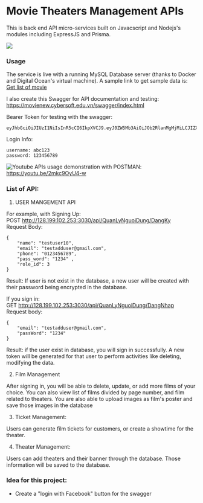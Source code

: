 # Movie Theaters Management APIs

This is back end API micro-services built on Javacscript and Nodejs's modules including ExpressJS and Prisma.

![](https://media.npr.org/assets/img/2020/05/05/plazamarqueeduringclosure_custom-965476b67c1a760bdb3e16991ce8d65098605f62-s1100-c50.jpeg)




### Usage

The service is live with a running MySQL Database server (thanks to Docker and Digital Ocean's virtual machine). A sample link to get sample data is: [Get list of movie](http://128.199.102.253:3030/api/QuanLyPhim/LayDanhSachPhim)

I also create this Swagger for API documentation and testing: https://movienew.cybersoft.edu.vn/swagger/index.html

Bearer Token for testing with the swagger: 
```
eyJhbGciOiJIUzI1NiIsInR5cCI6IkpXVCJ9.eyJ0ZW5Mb3AiOiJOb2RlanMgMjMiLCJIZXRIYW5TdHJpbmciOiIyNC8wMS8yMDIzIiwiSGV0SGFuVGltZSI6IjE2NzQ1MTg0MDAwMDAiLCJuYmYiOjE2NTc2NDUyMDAsImV4cCI6MTY3NDY2NjAwMH0.tMpP9vQGyw0easJhkJFDbghtZNpnB7aQjlSyjqVoNRI
```

Login Info:

```
username: abc123
password: 123456789
```

![Youtube](https://img.shields.io/badge/YouTube-FF0000?style=flat&logo=youtube) APIs usage demonstration with POSTMAN: https://youtu.be/2mkc9OyU4-w

### List of API:  

1. USER MANGEMENT API  

For example, with Signing Up:  
POST http://128.199.102.253:3030/api/QuanLyNguoiDung/DangKy  
Request Body: 

```
{
    "name": "testuser10", 
    "email": "testadduser@gmail.com",
    "phone": "0123456789",
    "pass_word": "1234" ,
    "role_id": 3
}
```

Result: If user is not exist in the database, a new user will be created with their password being encrypted in the database.  


If you sign in:  
GET http://128.199.102.253:3030/api/QuanLyNguoiDung/DangNhap  
Request body: 
```
{
    "email": "testadduser@gmail.com",
    "passWord": "1234"
}
```

Result: if the user exist in database, you will sign in successfully. A new token will be generated for that user to perform activities like deleting, modifying the data.

2. Film Management

After signing in, you will be able to delete, update, or add more films of your choice. You can also view list of films divided by page number, and film related to theaters. You are also able to upload images as film's poster and save those images in the database

3. Ticket Management:

Users can generate film tickets for customers, or create a showtime for the theater.  

4. Theater Management:

Users can add theaters and their banner through the database. Those information will be saved to the database.

### Idea for this project: 
- Create a "login with Facebook" button for the swagger



